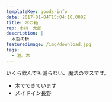 ```yaml
---
templateKey: goods-info
date: 2017-01-04T15:04:10.000Z
title: 木の箱
rep: 市川　太郎
description: |
  木製の枡
featuredimage: /img/download.jpg
tags:
  - 酒、木
---
```

いくら飲んでも減らない、魔法のマスです。

* 木でできています
* メイドイン長野
